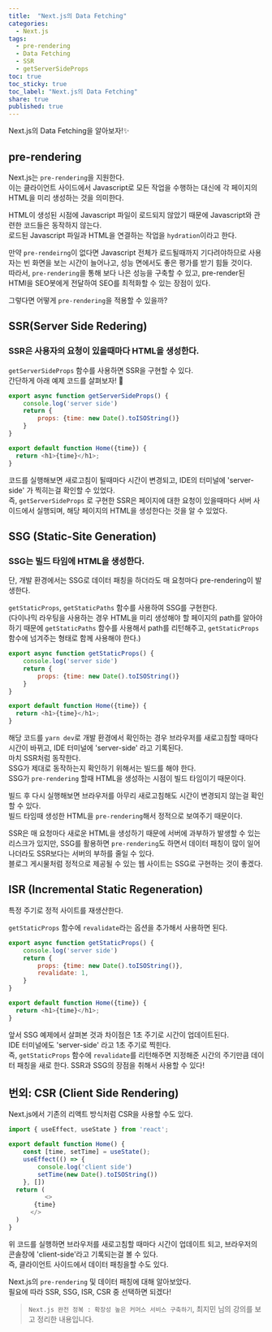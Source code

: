 ```yaml
---
title:  "Next.js의 Data Fetching"
categories: 
  - Next.js
tags:
  - pre-rendering
  - Data Fetching
  - SSR
  - getServerSideProps
toc: true
toc_sticky: true
toc_label: "Next.js의 Data Fetching"
share: true
published: true
---
```



Next.js의 Data Fetching을 알아보자!✨

## pre-rendering

Next.js는 `pre-rendering`을 지원한다.  
이는 클라이언트 사이드에서 Javascript로 모든 작업을 수행하는 대신에 각 페이지의 HTML을 미리 생성하는 것을 의미한다.  

HTML이 생성된 시점에 Javascript 파일이 로드되지 않았기 때문에 Javascript와 관련한 코드들은 동작하지 않는다.  
로드된 Javascript 파일과 HTML을 연결하는 작업을 `hydration`이라고 한다.  

만약 `pre-rendeirng`이 없다면 Javascript 전체가 로드될때까지 기다려야하므로 사용자는 빈 화면을 보는 시간이 늘어나고, 성능 면에서도 좋은 평가를 받기 힘들 것이다.  
따라서, `pre-rendering`을 통해 보다 나은 성능을 구축할 수 있고, pre-render된 HTMl을 SEO봇에게 전달하여 SEO를 최적화할 수 있는 장점이 있다.   

그렇다면 어떻게 `pre-rendering`을 적용할 수 있을까?

## SSR(Server Side Redering)
### SSR은 사용자의 요청이 있을때마다 HTML을 생성한다.

`getServerSideProps` 함수를 사용하면 SSR을 구현할 수 있다.  
간단하게 아래 예제 코드를 살펴보자! 👀

```javascript
export async function getServerSideProps() {
    console.log('server side')
    return {
        props: {time: new Date().toISOString()}
    }
}

export default function Home({time}) {
  return <h1>{time}</h1>;
}
```  


코드를 실행해보면 새로고침이 될때마다 시간이 변경되고, IDE의 터미널에 'server-side' 가 찍히는걸 확인할 수 있었다.  
즉, `getServerSideProps` 로 구현한 SSR은 페이지에 대한 요청이 있을때마다 서버 사이드에서 실행되며, 해당 페이지의 HTML을 생성한다는 것을 알 수 있었다.  


## SSG (Static-Site Generation)
### SSG는 빌드 타임에 HTML을 생성한다.  
단, 개발 환경에서는 SSG로 데이터 패칭을 하더라도 매 요청마다 pre-rendering이 발생한다.  

`getStaticProps`, `getStaticPaths` 함수를 사용하여 SSG를 구현한다.  
(다이나믹 라우팅을 사용하는 경우 HTML을 미리 생성해야 할 페이지의 path를 알아야 하기 때문에 `getStaticPaths` 함수를 사용해서 path를 리턴해주고, `getStaticProps` 함수에 넘겨주는 형태로 함께 사용해야 한다.)  


```javascript
export async function getStaticProps() {
    console.log('server side')
    return {
        props: {time: new Date().toISOString()}
    }
}

export default function Home({time}) {
  return <h1>{time}</h1>;
}
```

해당 코드를 `yarn dev`로 개발 환경에서 확인하는 경우 브라우저를 새로고침할 때마다 시간이 바뀌고, IDE 터미널에 'server-side' 라고 기록된다.  
마치 SSR처럼 동작한다.  
SSG가 제대로 동작하는지 확인하기 위해서는 빌드를 해야 한다.  
SSG가 `pre-rendering` 할때 HTML을 생성하는 시점이 빌드 타임이기 때문이다.  

빌드 후 다시 실행해보면 브라우저를 아무리 새로고침해도 시간이 변경되지 않는걸 확인할 수 있다.  
빌드 타임때 생성한 HTML을 `pre-rendering`해서 정적으로 보여주기 때문이다.  

SSR은 매 요청마다 새로운 HTML을 생성하기 때문에 서버에 과부하가 발생할 수 있는 리스크가 있지만, SSG를 활용하면 `pre-rendering`도 하면서 데이터 패칭이 많이 일어나더라도 SSR보다는 서버의 부하를 줄일 수 있다.  
블로그 게시물처럼 정적으로 제공될 수 있는 웹 사이트는 SSG로 구현하는 것이 좋겠다.  

## ISR (Incremental Static Regeneration)
특정 주기로 정적 사이트를 재생산한다.  

`getStaticProps` 함수에 `revalidate`라는 옵션을 추가해서 사용하면 된다.  

```javascript
export async function getStaticProps() {
    console.log('server side')
    return {
        props: {time: new Date().toISOString()},
        revalidate: 1,
    }
}

export default function Home({time}) {
  return <h1>{time}</h1>;
}
```

앞서 SSG 예제에서 살펴본 것과 차이점은 1초 주기로 시간이 업데이트된다.  
IDE 터미널에도 'server-side' 라고 1초 주기로 찍힌다.  
즉, `getStaticProps` 함수에 `revalidate`를 리턴해주면 지정해준 시간의 주기만큼 데이터 패칭을 새로 한다. 
SSR과 SSG의 장점을 취해서 사용할 수 있다!  


## 번외: CSR (Client Side Rendering)
Next.js에서 기존의 리액트 방식처럼 CSR을 사용할 수도 있다.  

```javascript
import { useEffect, useState } from 'react';

export default function Home() {
    const [time, setTime] = useState();
    useEffect(() => {
        console.log('client side')
        setTime(new Date().toISOString())
    }, [])
  return (
          <>
       {time}
      </>
  )
}
```

위 코드를 실행하면 브라우저를 새로고침할 때마다 시간이 업데이트 되고, 브라우저의 콘솔창에 'client-side'라고 기록되는걸 볼 수 있다.  
즉, 클라이언트 사이드에서 데이터 패칭을할 수도 있다.  


Next.js의 `pre-rendering` 및 데이터 패칭에 대해 알아보았다.  
필요에 따라 SSR, SSG, ISR, CSR 중 선택하면 되겠다!



> `Next.js 완전 정복 : 확장성 높은 커머스 서비스 구축하기`, 최지민 님의 강의를 보고 정리한 내용입니다.  
